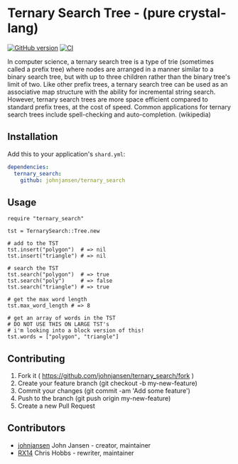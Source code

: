 # Ternary Search Tree - (pure crystal-lang)

[![GitHub version](https://badge.fury.io/gh/johnjansen%2Fternary_search_tree.svg)](http://badge.fury.io/gh/johnjansen%2Fternary_search_tree)
[![CI](https://travis-ci.org/johnjansen/ternary_search_tree.svg?branch=master)](https://travis-ci.org/johnjansen/ternary_search_tree)

In computer science, a ternary search tree is a type of trie (sometimes called a prefix tree) where nodes are arranged in a manner similar to a binary search tree, but with up to three children rather than the binary tree's limit of two. Like other prefix trees, a ternary search tree can be used as an associative map structure with the ability for incremental string search. However, ternary search trees are more space efficient compared to standard prefix trees, at the cost of speed. Common applications for ternary search trees include spell-checking and auto-completion. (wikipedia)

## Installation

Add this to your application's `shard.yml`:

```yaml
dependencies:
  ternary_search:
    github: johnjansen/ternary_search
```

## Usage

```crystal
require "ternary_search"

tst = TernarySearch::Tree.new

# add to the TST
tst.insert("polygon")  # => nil
tst.insert("triangle") # => nil

# search the TST
tst.search("polygon")  # => true
tst.search("poly")     # => false
tst.search("triangle") # => true

# get the max word length
tst.max_word_length # => 8

# get an array of words in the TST
# DO NOT USE THIS ON LARGE TST's
# i'm looking into a block version of this!
tst.words = ["polygon", "triangle"]
```

## Contributing

1. Fork it ( https://github.com/johnjansen/ternary_search/fork )
2. Create your feature branch (git checkout -b my-new-feature)
3. Commit your changes (git commit -am 'Add some feature')
4. Push to the branch (git push origin my-new-feature)
5. Create a new Pull Request

## Contributors

- [johnjansen](https://github.com/johnjansen) John Jansen - creator, maintainer
- [RX14](https://github.com/RX14) Chris Hobbs - rewriter, maintainer

